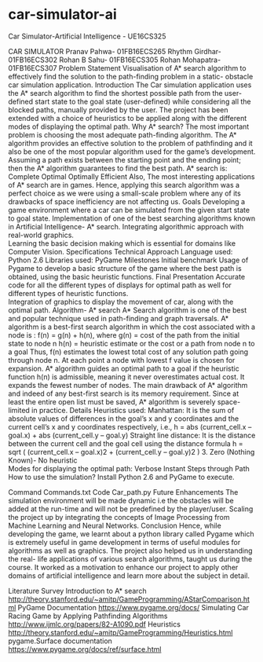 # car-simulator-ai
Car Simulator-Artificial Intelligence - UE16CS325
 
CAR SIMULATOR
Pranav Pahwa- 01FB16ECS265
Rhythm Girdhar- 01FB16ECS302
Rohan B Sahu- 01FB16ECS305
Rohan Mohapatra- 01FB16ECS307
Problem Statement
Visualisation of A* search algorithm to effectively find the solution to the path-finding problem in a static- obstacle car simulation application. 
Introduction
The Car simulation application uses the A* search algorithm to find the shortest possible path from the user-defined start state to the goal state (user-defined) while considering all the blocked paths, manually provided by the user. The project has been extended with a choice of heuristics to be applied along with the different modes of displaying the optimal path. 
Why A* search?
The most important problem is choosing the most adequate path-finding algorithm.  The A* algorithm provides an effective solution to the problem of pathfinding and it also be one of the most popular algorithm used for the game’s development. Assuming a path exists between the starting point and the ending point; then the A* algorithm guarantees to find the best path.
A* search is:
Complete
Optimal
Optimally Efficient
Also, The most interesting applications of A* search are in games. Hence, applying this search algorithm was a perfect choice as we were using a small-scale problem where any of its drawbacks of space inefficiency are not affecting us. 
Goals
Developing a game environment where a car can be simulated from the given start state to goal state. 
Implementation of one of the best searching algorithms known in Artificial Intelligence- A* search. 
Integrating algorithmic approach with real-world graphics.  
Learning the basic decision making which is essential for domains like Computer Vision. 
Specifications
Technical Approach
Language used: Python 2.6
Libraries used:  PyGame
Milestones
Initial benchmark
Usage of Pygame to develop a basic structure of the game where the best path is obtained, using the basic heuristic functions. 
Final Presentation
Accurate code for all the different types of displays for optimal path as well for different types of heuristic functions.  
Integration of graphics to display the movement of car, along with the optimal path. 
Algorithm- A* search
A* Search algorithm is one of the best and popular technique used in path-finding and graph traversals.
A* algorithm is a best-first search algorithm in which the cost associated with a node is :
 f(n) = g(n) + h(n),
where g(n) = cost of the path from the initial state to node n
           h(n) = heuristic estimate or the cost or a path from node n to a goal
Thus, f(n) estimates the lowest total cost of any solution path going through node n. At each point a node with lowest f value is chosen for expansion.
A* algorithm guides an optimal path to a goal if the heuristic function h(n) is admissible, meaning it never overestimates actual cost. It expands the fewest number of nodes.
The main drawback of A* algorithm and indeed of any best-first search is its memory requirement. Since at least the entire open list must be saved, A* algorithm is severely space-limited in practice.
Details
Heuristics used:
Manhattan: It is the sum of absolute values of differences in the goal’s x and y coordinates and the current cell’s x and y coordinates respectively, i.e.,
h = abs (current_cell.x – goal.x) + abs (current_cell.y – goal.y)
Straight line distance:  It is the distance between the current cell and the goal cell using the distance formula
	h = sqrt ( (current_cell.x – goal.x)2 + (current_cell.y – goal.y)2 )
      3.   Zero (Nothing Known)- No heuristic  
Modes for displaying the optimal path:
Verbose
Instant
Steps through Path
How to use the simulation?
Install Python 2.6 and PyGame to execute. 

Command
Commands.txt
Code
Car_path.py
Future Enhancements
The simulation environment will be made dynamic i.e the obstacles will be added at the run-time and will not be predefined by the player/user.
Scaling the project up by integrating the concepts of Image Processing from Machine Learning and Neural Networks. 
Conclusion
Hence, while developing the game, we learnt about a python library called Pygame which is extremely useful in game development in terms of useful modules for algorithms as well as graphics. 
The project also helped us in understanding the real- life applications of various search algorithms, taught us during the course. It worked as a motivation to enhance our project to apply other domains of artificial intelligence and learn more about the subject in detail.

  Literature Survey
Introduction to A* search http://theory.stanford.edu/~amitp/GameProgramming/AStarComparison.html
PyGame Documentation
https://www.pygame.org/docs/
Simulating Car Racing Game by Applying Pathfinding Algorithms http://www.ijmlc.org/papers/82-A1090.pdf
Heuristics 
http://theory.stanford.edu/~amitp/GameProgramming/Heuristics.html
pygame.Surface documentation
https://www.pygame.org/docs/ref/surface.html
